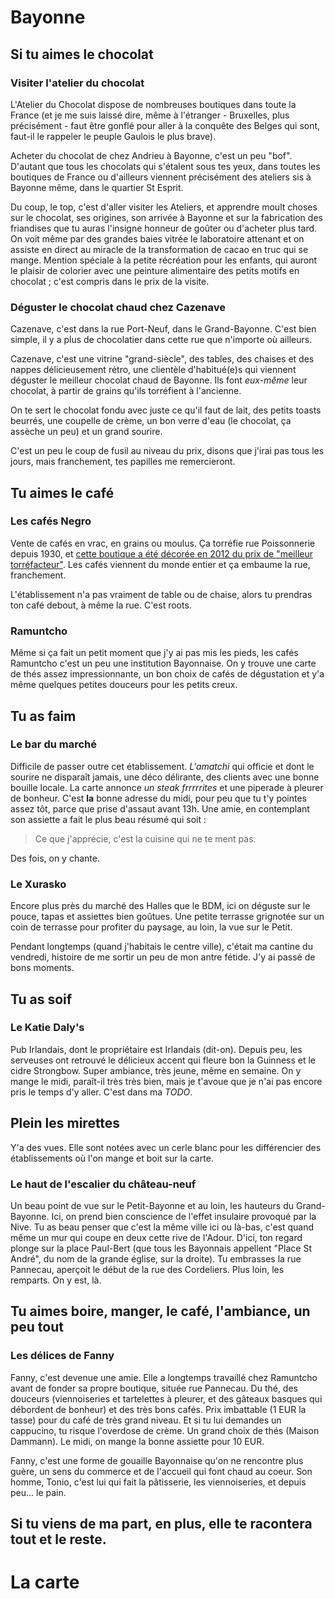 # Bayonne

## Si tu aimes le chocolat

### Visiter l'atelier du chocolat

L'Atelier du Chocolat dispose de nombreuses boutiques dans toute la France (et
je me suis laissé dire, même à l'étranger - Bruxelles, plus précisément - faut
être gonflé pour aller à la conquête des Belges qui sont, faut-il le rappeler le
peuple Gaulois le plus brave).

Acheter du chocolat de chez Andrieu à Bayonne, c'est un peu "bof". D'autant que
tous les chocolats qui s'étalent sous tes yeux, dans toutes les boutiques de
France ou d'ailleurs viennent précisément des ateliers sis à Bayonne même, dans
le quartier St Esprit.

Du coup, le top, c'est d'aller visiter les Ateliers, et apprendre moult choses
sur le chocolat, ses origines, son arrivée à Bayonne et sur la fabrication des
friandises que tu auras l'insigne honneur de goûter ou d'acheter plus tard. On
voit même par des grandes baies vitrée le laboratoire attenant et on assiste en
direct au miracle de la transformation de cacao en truc qui se mange. Mention
spéciale à la petite récréation pour les enfants, qui auront le plaisir de
colorier avec une peinture alimentaire des petits motifs en chocolat ; c'est
compris dans le prix de la visite.

### Déguster le chocolat chaud chez Cazenave

Cazenave, c'est dans la rue Port-Neuf, dans le Grand-Bayonne. C'est bien simple,
il y a plus de chocolatier dans cette rue que n'importe où ailleurs.

Cazenave, c'est une vitrine "grand-siècle", des tables, des chaises et des
nappes délicieusement rétro, une clientèle d'habitué(e)s qui viennent déguster
le meilleur chocolat chaud de Bayonne. Ils font *eux-même* leur chocolat, à
partir de grains qu'ils torréfient à l'ancienne.

On te sert le chocolat fondu avec juste ce qu'il faut de lait, des petits toasts
beurrés, une coupelle de crème, un bon verre d'eau (le chocolat, ça assèche un
peu) et un grand sourire.

C'est un peu le coup de fusil au niveau du prix, disons que j'irai pas tous les
jours, mais franchement, tes papilles me remercieront.

## Tu aimes le café

### Les cafés Negro

Vente de cafés en vrac, en grains ou moulus. Ça torréfie rue Poissonnerie depuis
1930, et [cette boutique a été décorée en 2012 du prix de "meilleur
torréfacteur"](https://boncafeparis.wordpress.com/2012/09/23/cafe-negro-a-bayonne-meilleur-torrefacteur-2012/).
Les cafés viennent du monde entier et ça embaume la rue, franchement.

L'établissement n'a pas vraiment de table ou de chaise, alors tu prendras ton
café debout, à même la rue. C'est roots.

### Ramuntcho

Même si ça fait un petit moment que j'y ai pas mis les pieds, les cafés
Ramuntcho c'est un peu une institution Bayonnaise. On y trouve une carte de thés
assez impressionnante, un bon choix de cafés de dégustation et y'a même quelques
petites douceurs pour les petits creux.

## Tu as faim

### Le bar du marché

Difficile de passer outre cet établissement. *L'amatchi* qui officie et dont le
sourire ne disparaît jamais, une déco délirante, des clients avec une bonne
bouille locale. La carte annonce *un steak frrrrrites* et une piperade à pleurer
de bonheur. C'est **la** bonne adresse du midi, pour peu que tu t'y pointes
assez tôt, parce que prise d'assaut avant 13h. Une amie, en contemplant son
assiette a fait le plus beau résumé qui soit :

> Ce que j'apprécie, c'est la cuisine qui ne te ment pas.

Des fois, on y chante.

### Le Xurasko

Encore plus près du marché des Halles que le BDM, ici on déguste sur le pouce,
tapas et  assiettes bien goûtues. Une petite terrasse grignotée sur un coin de
terrasse pour profiter du paysage, au loin, la vue sur le Petit.

Pendant longtemps (quand j'habitais le centre ville), c'était ma cantine du
vendredi, histoire de me sortir un peu de mon antre fétide. J'y ai passé de bons
moments.

## Tu as soif

### Le Katie Daly's

Pub Irlandais, dont le propriétaire est Irlandais (dit-on). Depuis peu, les
serveuses ont retrouvé le délicieux accent qui fleure bon la Guinness et le
cidre Strongbow. Super ambiance, très jeune, même en semaine. On y mange le
midi, paraît-il très très bien, mais je t'avoue que je n'ai pas encore pris le
temps d'y aller. C'est dans ma *TODO*.


## Plein les mirettes

Y'a des vues. Elle sont notées avec un cerle blanc pour les différencier des
établissements où l'on mange et boit sur la carte.

### Le haut de l'escalier du château-neuf

Un beau point de vue sur le Petit-Bayonne et au loin, les hauteurs du Grand-
Bayonne. Ici, on prend bien conscience de l'effet insulaire provoqué par la
Nive. Tu as beau penser que c'est la même ville ici ou là-bas, c'est quand même
un mur qui coupe en deux cette rive de l'Adour. D'ici, ton regard plonge sur la
place Paul-Bert (que tous les Bayonnais appellent "Place St André", du nom de
la grande église, sur la droite). Tu embrasses la rue Pannecau, aperçoit le
début de la rue des Cordeliers. Plus loin, les remparts. On y est, là.

## Tu aimes boire, manger, le café, l'ambiance, un peu tout

### Les délices de Fanny

Fanny, c'est devenue une amie. Elle a longtemps travaillé chez Ramuntcho avant
de fonder sa propre boutique, située rue Pannecau. Du thé, des douceurs
(viennoiseries et tartelettes à pleurer, et des gâteaux basques qui débordent de
bonheur) et des très bons cafés. Prix imbattable (1 EUR la tasse) pour du café
de très grand niveau. Et si tu lui demandes un cappucino, tu risque l'overdose
de crème. Un grand choix de thés (Maison Dammann). Le midi, on mange la bonne
assiette pour 10 EUR.

Fanny, c'est une forme de gouaille Bayonnaise qu'on ne rencontre plus guère, un
sens du commerce et de l'accueil qui font chaud au coeur. Son homme, Tonio,
c'est lui qui fait la pâtisserie, les viennoiseries, et depuis peu... le pain.

Si tu viens de ma part, en plus, elle te racontera tout et le reste.
----

# La carte

<script src="https://gist.github.com/brunobord/6206708.js"></script>
